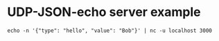 # UDP-JSON-echo server example


`echo -n '{"type": "hello", "value": "Bob"}' | nc -u localhost 3000`
